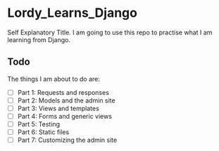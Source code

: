 # Lordy_Learns_Django
Self Explanatory Title. I am going to use this repo to practise what I am learning from Django.

## Todo
The things I am about to do are:

- [ ] Part 1: Requests and responses
- [ ] Part 2: Models and the admin site
- [ ] Part 3: Views and templates
- [ ] Part 4: Forms and generic views
- [ ] Part 5: Testing
- [ ] Part 6: Static files
- [ ] Part 7: Customizing the admin site
